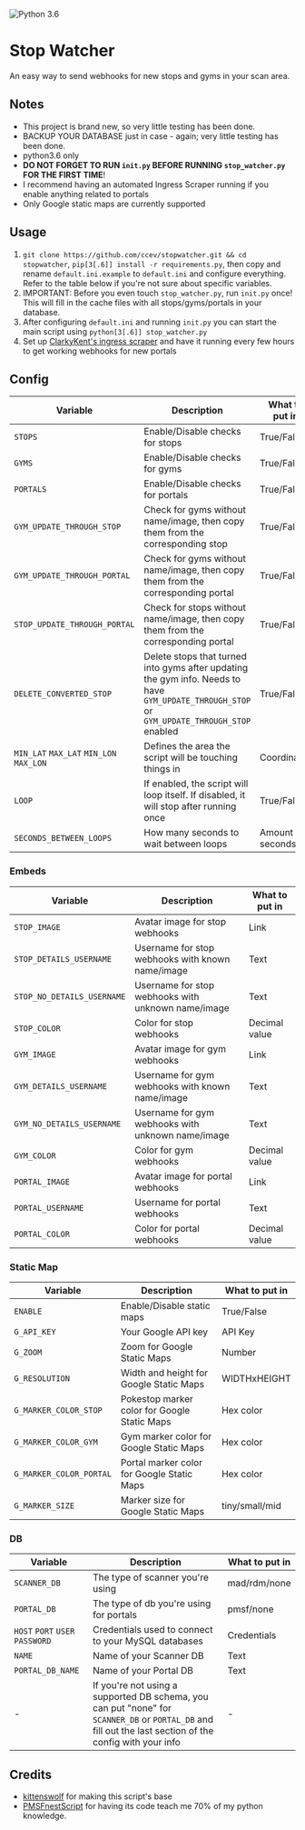 ![Python 3.6](https://img.shields.io/badge/python-3.6-blue.svg)

# Stop Watcher
An easy way to send webhooks for new stops and gyms in your scan area.

## Notes
- This project is brand new, so very little testing has been done.
- BACKUP YOUR DATABASE just in case - again; very little testing has been done.
- python3.6 only
- **DO NOT FORGET TO RUN `init.py` BEFORE RUNNING `stop_watcher.py` FOR THE FIRST TIME**!
- I recommend having an automated Ingress Scraper running if you enable anything related to portals
- Only Google static maps are currently supported

## Usage
1. `git clone https://github.com/ccev/stopwatcher.git && cd stopwatcher`, `pip[3[.6]] install -r requirements.py`, then copy and rename `default.ini.example` to `default.ini` and configure everything. Refer to the table below if you're not sure about specific variables. 
2. IMPORTANT: Before you even touch `stop_watcher.py`, run `init.py` once! This will fill in the cache files with all stops/gyms/portals in your database.
3. After configuring `default.ini` and running `init.py` you can start the main script using `python[3[.6]] stop_watcher.py`
4. Set up [ClarkyKent's ingress scraper](https://github.com/ClarkyKent/ingress_scraper) and have it running every few hours to get working webhooks for new portals

## Config
| Variable | Description | What to put in |
|-|-|-|
| `STOPS` | Enable/Disable checks for stops | True/False |
| `GYMS` | Enable/Disable checks for gyms | True/False |
| `PORTALS` | Enable/Disable checks for portals | True/False |
| `GYM_UPDATE_THROUGH_STOP` | Check for gyms without name/image, then copy them from the corresponding stop | True/False |
| `GYM_UPDATE_THROUGH_PORTAL` | Check for gyms without name/image, then copy them from the corresponding portal | True/False |
| `STOP_UPDATE_THROUGH_PORTAL` | Check for stops without name/image, then copy them from the corresponding portal | True/False |
| `DELETE_CONVERTED_STOP` | Delete stops that turned into gyms after updating the gym info. Needs to have `GYM_UPDATE_THROUGH_STOP` or `GYM_UPDATE_THROUGH_STOP` enabled | True/False |
| `MIN_LAT` `MAX_LAT` `MIN_LON` `MAX_LON` | Defines the area the script will be touching things in | Coordinates |
| `LOOP` | If enabled, the script will loop itself. If disabled, it will stop after running once | True/False |
| `SECONDS_BETWEEN_LOOPS` | How many seconds to wait between loops | Amount of seconds |

### Embeds
| Variable | Description | What to put in |
|-|-|-|
| `STOP_IMAGE` | Avatar image for stop webhooks | Link |
| `STOP_DETAILS_USERNAME` | Username for stop webhooks with known name/image | Text |
| `STOP_NO_DETAILS_USERNAME` | Username for stop webhooks with unknown name/image | Text |
| `STOP_COLOR` | Color for stop webhooks | Decimal value |
| `GYM_IMAGE` | Avatar image for gym webhooks | Link |
| `GYM_DETAILS_USERNAME` | Username for gym webhooks with known name/image | Text |
| `GYM_NO_DETAILS_USERNAME` | Username for gym webhooks with unknown name/image | Text |
| `GYM_COLOR` | Color for gym webhooks | Decimal value |
| `PORTAL_IMAGE` | Avatar image for portal webhooks | Link |
| `PORTAL_USERNAME` | Username for portal webhooks | Text |
| `PORTAL_COLOR` | Color for portal webhooks | Decimal value |

### Static Map
| Variable | Description | What to put in |
|-|-|-|
| `ENABLE` | Enable/Disable static maps | True/False |
| `G_API_KEY` | Your Google API key | API Key |
| `G_ZOOM` | Zoom for Google Static Maps | Number |
| `G_RESOLUTION` | Width and height for Google Static Maps | WIDTHxHEIGHT |
| `G_MARKER_COLOR_STOP` | Pokestop marker color for Google Static Maps | Hex color |
| `G_MARKER_COLOR_GYM` | Gym marker color for Google Static Maps | Hex color |
| `G_MARKER_COLOR_PORTAL` | Portal marker color for Google Static Maps | Hex color |
| `G_MARKER_SIZE` | Marker size for Google Static Maps | tiny/small/mid |

### DB
| Variable | Description | What to put in |
|-|-|-|
| `SCANNER_DB` | The type of scanner you're using | mad/rdm/none |
| `PORTAL_DB` | The type of db you're using for portals | pmsf/none |
| `HOST` `PORT` `USER` `PASSWORD` | Credentials used to connect to your MySQL databases | Credentials |
| `NAME` | Name of your Scanner DB | Text |
| `PORTAL_DB_NAME` | Name of your Portal DB | Text |
| - | If you're not using a supported DB schema, you can put "none" for `SCANNER_DB` or `PORTAL_DB` and fill out the last section of the config with your info | - |

## Credits
- [kittenswolf](https://github.com/kittenswolf) for making this script's base
- [PMSFnestScript](https://github.com/M4d40/PMSFnestScript) for having its code teach me 70% of my python knowledge.

